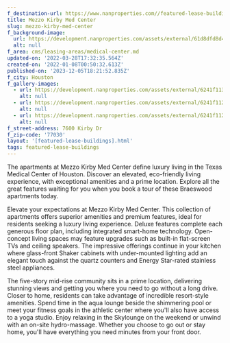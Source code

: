 ```yaml
---
f_destination-url: https://www.nanproperties.com//featured-lease-buildings/mezzo-kirby
title: Mezzo Kirby Med Center
slug: mezzo-kirby-med-center
f_background-image:
  url: https://development.nanproperties.com/assets/external/61d8dfd8d4110683277edac7_68746202.jpeg
  alt: null
f_area: cms/leasing-areas/medical-center.md
updated-on: '2022-03-28T17:32:35.564Z'
created-on: '2022-01-08T00:50:32.613Z'
published-on: '2023-12-05T18:21:52.835Z'
f_city: Houston
f_gallery-images:
  - url: https://development.nanproperties.com/assets/external/6241f113151cce7c042064b2_68746243.jpeg
    alt: null
  - url: https://development.nanproperties.com/assets/external/6241f1124c97bc888a3751d0_68746204.jpeg
    alt: null
  - url: https://development.nanproperties.com/assets/external/6241f11289bc616cc8a8fed9_68746202.jpeg
    alt: null
f_street-address: 7600 Kirby Dr
f_zip-code: '77030'
layout: '[featured-lease-buildings].html'
tags: featured-lease-buildings
---
```


The apartments at Mezzo Kirby Med Center define luxury living in the Texas Medical Center of Houston. Discover an elevated, eco-friendly living experience, with exceptional amenities and a prime location. Explore all the great features waiting for you when you book a tour of these Braeswood apartments today.

Elevate your expectations at Mezzo Kirby Med Center. This collection of apartments offers superior amenities and premium features, ideal for residents seeking a luxury living experience. Deluxe features complete each generous floor plan, including integrated smart-home technology. Open-concept living spaces may feature upgrades such as built-in flat-screen TVs and ceiling speakers. The impressive offerings continue in your kitchen where glass-front Shaker cabinets with under-mounted lighting add an elegant touch against the quartz counters and Energy Star-rated stainless steel appliances.

The five-story mid-rise community sits in a prime location, delivering stunning views and getting you where you need to go without a long drive. Closer to home, residents can take advantage of incredible resort-style amenities. Spend time in the aqua lounge beside the shimmering pool or meet your fitness goals in the athletic center where you'll also have access to a yoga studio. Enjoy relaxing in the Skylounge on the weekend or unwind with an on-site hydro-massage. Whether you choose to go out or stay home, you'll have everything you need minutes from your front door.
